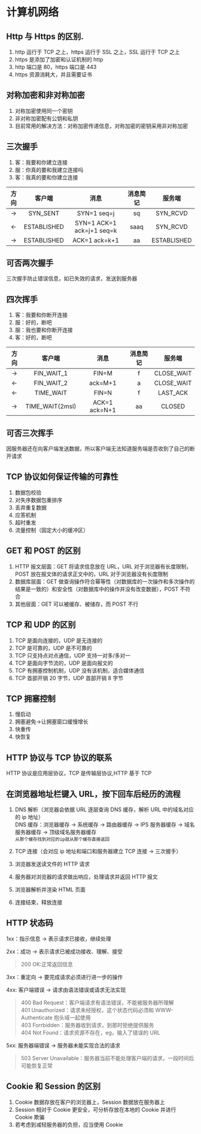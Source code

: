 # 计算机网络

## Http 与 Https 的区别.

1. http 运行于 TCP 之上，https 运行于 SSL 之上，SSL 运行于 TCP 之上
2. https 是添加了加密和认证机制的 http
3. http 端口是 80，https 端口是 443
4. https 资源消耗大，并且需要证书

## 对称加密和非对称加密

1. 对称加密使用同一个密钥
2. 非对称加密配有公钥和私钥
3. 目前常用的解决方法：对称加密传递信息，对称加密的密钥采用非对称加密

## 三次握手

1. 客：我要和你建立连接
2. 服：你真的要和我建立连接吗
3. 客：我真的要和你建立连接

| 方向 |   客户端    |           消息            | 消息简记 |   服务端    |
| :--: | :---------: | :-----------------------: | :------: | :---------: |
|  ->  |  SYN_SENT   |        SYN=1 seq=j        |    sq    |  SYN_RCVD   |
|  <-  | ESTABLISHED | SYN=1 ACK=1 ack=j+1 seq=k |   saaq   |  SYN_RCVD   |
|  ->  | ESTABLISHED |       ACK=1 ack=k+1       |    aa    | ESTABLISHED |

## 可否两次握手

三次握手防止错误信息，如已失效的请求，发送到服务器

## 四次挥手

1. 客：我要和你断开连接
2. 服：好的，断吧
3. 服：我也要和你断开连接
4. 客：好的，断吧

| 方向 |     客户端      |     消息      | 消息简记 |   服务端   |
| :--: | :-------------: | :-----------: | :------: | :--------: |
|  ->  |   FIN_WAIT_1    |     FIN=M     |    f     | CLOSE_WAIT |
|  <-  |   FIN_WAIT_2    |    ack=M+1    |    a     | CLOSE_WAIT |
|  <-  |    TIME_WAIT    |     FIN=N     |    f     |  LAST_ACK  |
|  ->  | TIME_WAIT(2msl) | ACK=1 ack=N+1 |    aa    |   CLOSED   |

## 可否三次挥手

因服务器还在向客户端发送数据，所以客户端无法知道服务端是否收到了自己的断开请求

## TCP 协议如何保证传输的可靠性

1. 数据包校验
2. 对失序数据包重排序
3. 丢弃重复数据
4. 应答机制
5. 超时重发
6. 流量控制（固定大小的缓冲区）

## GET 和 POST 的区别

1. HTTP 报文层面：GET 将请求信息放在 URL，URL 对于浏览器有长度限制，POST 放在报文体的请求正文中的，URL 对于浏览器没有长度限制
2. 数据库层面：GET 做查询操作符合幂等性（对数据库的一次操作和多次操作的结果是一致的）和安全性（对数据库中的操作并没有改变数据），POST 不符合
3. 其他层面：GET 可以被缓存、被储存，而 POST 不行

## TCP 和 UDP 的区别

1. TCP 是面向连接的，UDP 是无连接的
2. TCP 是可靠的，UDP 是不可靠的
3. TCP 只支持点对点通信，UDP 支持一对多/多对一
4. TCP 是面向字节流的，UDP 是面向报文的
5. TCP 有拥塞控制机制，UDP 没有该机制，适合媒体通信
6. TCP 首部开销 20 字节，UDP 首部开销 8 字节

## TCP 拥塞控制

1. 慢启动
2. 拥塞避免->让拥塞窗口缓慢增长
3. 快重传
4. 快恢复

## HTTP 协议与 TCP 协议的联系

HTTP 协议是应用层协议，TCP 是传输层协议,HTTP 基于 TCP

## 在浏览器地址栏键入 URL，按下回车后经历的流程

1. DNS 解析（浏览器会依据 URL 逐层查询 DNS 缓存，解析 URL 中的域名对应的 ip 地址）<br>
   DNS 缓存：浏览器缓存 -> 系统缓存 -> 路由器缓存 -> IPS 服务器缓存 -> 域名服务器缓存 -> 顶级域名服务器缓存<br>
   `从那个缓存找到对应的ip就从那个缓存直接返回`

2. TCP 连接（会对应 ip 地址和端口和服务器建立 TCP 连接 -> 三次握手）

3. 浏览器发送读文件的 HTTP 请求

4. 服务器对浏览器的请求做出响应，处理请求并返回 HTTP 报文

5. 浏览器解析并渲染 HTML 页面

6. 连接结束，释放连接

## HTTP 状态码

1xx：指示信息 -> 表示请求已接收，继续处理

2xx：成功 -> 表示请求已被成功接收、理解、接受

> 200 OK:正常返回信息

3xx：重定向 -> 要完成请求必须进行进一步的操作

4xx: 客户端错误 -> 请求由语法错误或请求无法实现

> 400 Bad Request：客户端请求有语法错误，不能被服务器所理解<br>
> 401 Unauthorized：请求未经授权，这个状态代码必须和 WWW-Authenticate 抱头域一起使用<br>
> 403 Forrbidden：服务器收到请求，到那时拒绝提供服务<br>
> 404 Not Found：请求资源不存在，eg，输入了错误的 URL<br>

5xx: 服务器端错误 -> 服务器未能实现合法的请求

> 503 Server Unavailable：服务器当前不能处理客户端的请求，一段时间后可能恢复正常

## Cookie 和 Session 的区别

1. Cookie 数据存放在客户的浏览器上，Session 数据放在服务器上
2. Session 相对于 Cookie 更安全，可分析存放在本地的 Cookie 并进行 Cookie 欺骗
3. 若考虑到减轻服务器的负担，应当使用 Cookie









<comment-comment/>